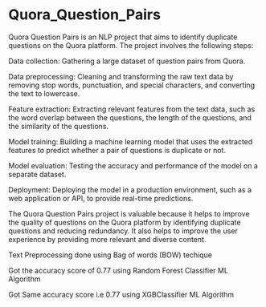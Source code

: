 # Quora_Question_Pairs

Quora Question Pairs is an NLP project that aims to identify duplicate questions on the Quora platform. The project involves the following steps:

Data collection: Gathering a large dataset of question pairs from Quora.

Data preprocessing: Cleaning and transforming the raw text data by removing stop words, punctuation, and special characters, and converting the text to lowercase.

Feature extraction: Extracting relevant features from the text data, such as the word overlap between the questions, the length of the questions, and the similarity of the questions.

Model training: Building a machine learning model that uses the extracted features to predict whether a pair of questions is duplicate or not.

Model evaluation: Testing the accuracy and performance of the model on a separate dataset.

Deployment: Deploying the model in a production environment, such as a web application or API, to provide real-time predictions.

The Quora Question Pairs project is valuable because it helps to improve the quality of questions on the Quora platform by identifying duplicate questions and reducing redundancy. It also helps to improve the user experience by providing more relevant and diverse content.

Text Preprocessing done using Bag of words (BOW) techique

Got the accuracy score of 0.77 using Random Forest Classifier ML Algorithm

Got Same accuracy score i.e 0.77 using XGBClassifier ML Algorithm
